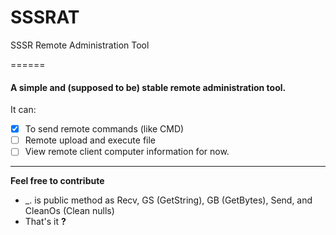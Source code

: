 SSSRAT
======

SSSR Remote Administration Tool

======

#### A simple and (supposed to be) stable remote administration tool.

It can:
- [X] To send remote commands (like CMD)
- [ ] Remote upload and execute file
- [ ] View remote client computer information
for now.

------

**Feel free to contribute**

* _. is public method as Recv, GS (GetString), GB (GetBytes), Send, and CleanOs (Clean nulls)
* That's it **?**
